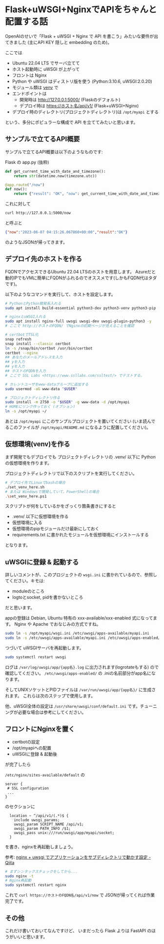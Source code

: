 # Flask+uWSGI+NginxでAPIをちゃんと配置する話

OpenAIのせいで「Flask + uWSGI + Nginx で API を書こう」みたいな要件が出てきました (主にAPI KEY 隠しと embedding のため)。

ここでは

- Ubuntu 22.04 LTS でサーバ立てて
- ホスト起動時に uWSGI が上がって
- フロントは Nginx
- Python や uWSGI はディストリ版を使う (Python:3.10.6, uWSGI:2.0.20)
- モジュール類は [venv](https://docs.python.org/ja/3.10/library/venv.html) で
- エンドポイントは
  - 開発時は <http://127.0.0.1:5000/> (Flaskのデフォルト)
  - デプロイ時は <https://ホスト名/api/v1/> (Flask+uWSGI+Nginx)
- デプロイ時のディレクトリ(プロジェクトディレクトリ)は `/opt/myapi` とする

という、多分にポピュラーな構成で API を立ててみたいと思います。

## サンプルで立てるAPI概要

サンプルで立てるAPI概要は以下のようなものです:

Flask の app.py (抜粋)

```python
def get_current_time_with_date_and_timezone():
    return str(datetime.now(timezone.utc))

@app.route("/now")
def now():
    return {"result": "OK", "now": get_current_time_with_date_and_timezone()}
```

これに対して

```bash
curl http://127.0.0.1:5000/now
```

と呼ぶと

```json
{"now":"2023-06-07 04:15:26.067860+00:00","result":"OK"}
```

のようなJSONが帰ってきます。

## デプロイ先のホストを作る

FQDNでアクセスできるUbuntu 22.04 LTSのホストを用意します。
Azureだと動的IPでもVMに簡単にFQDNがふれるのでオススメです(しかもFQDN代はタダです)。

以下のようなコマンドを実行して、ホストを設定します。

```bash
# PythonとPython開発系入れる
sudo apt install build-essential python3-dev python3-venv python3-pip -y

# nginxとuWSGI入れる
sudo apt install nginx-full uwsgi uwsgi-dev uwsgi-plugin-python3 -y
# ここで http://ホストのFQDN/ でNginxの初期ページが見えることを確認

# certbotでTSL化
snap refresh
snap install --classic certbot
ln -s /snap/bin/certbot /usr/bin/certbot
certbot --nginx
## あなたのメールアドレスを入力
## yを入力
## yを入力
## ホストのFQDNを入力
# ここで SSL Labs <https://www.ssllabs.com/ssltest/> でテストする。

# カレントユーザをwww-dataグループに追加する
sudo usermod -aG www-data "$USER"

# プロジェクトディレクトリ作る
sudo install -m 2750 -o "$USER" -g www-data -d /opt/myapi
# HOMEにリンク作っておく (オプション)
ln -s /opt/myapi ~/
```

あとは
`/opt/myapi` にこのサンプルプロジェクトを置いてください
(いま読んでるこのファイルが `/opt/myapi/README.md` になるように配置してください)。

## 仮想環境(venv)を作る

まず開発でもデプロイでも
プロジェクトディレクトリの .venv/ 以下に Pythonの仮想環境を作ります。

プロジェクトディレクトリで以下のスクリプトを実行してください。

```bash
# デプロイ先でLinuxでbashの場合
./set_venv_here.sh
# または Windowsで開発していて、PowerShellの場合
.\set_venv_here.ps1
````

スクリプトが何をしているかをざっくり箇条書きにすると

- .venv/ 以下に仮想環境を作る
- 仮想環境に入る
- 仮想環境のpipモジュールだけ最新にしておく
- requirements.txt に書かれたモジュールを仮想環境にインストールする

となります。

## uWSGIに登録 & 起動する

詳しいコメントが、このプロジェクトの `wsgi.ini` に書かれているので、参照してください。キモは:

- moduleのところ
- logtoとsocket, pidを書かないところ

だと思います。

appの登録は
Debian, Ubuntu 特有の xxx-available/xxx-enabled 式になってます。
Nginx や Apache でおなじみの方式ですね。

```bash
sudo ln -s /opt/myapi/wsgi.ini /etc/uwsgi/apps-available/myapi.ini
sudo ln -s /etc/uwsgi/apps-available/myapi.ini /etc/uwsgi/apps-enabled/
```

つづいて uWSGIサーバを再起動します。

```bash
sudo systemctl restart uwsgi
```

ログは
`/var/log/uwsgi/app/{app名}.log`
に出力されます(logrotateもする) ので確認してください。
`/etc/uwsgi/apps-enabled/` の .iniの名前部分がapp名になります。

そしてUNIXソケットとPIDファイルは
`/var/run/uwsgi/app/{app名}/` に生成されます。
これらは次のステップで使用します。

他、uWSGI全体の設定は
`/usr/share/uwsgi/conf/default.ini`
です。チューニングが必要な場合は参考にしてください。

## フロントにNginxを置く

- certbotの設定
- /opt/myapiへの配置
- uWSGIに登録 & 起動後

が完了したら

`/etc/nginx/sites-available/default` の

```config
server {
 # SSL configuration
 ...
}
```

のセクションに

```config
  location ~ ^/api/v1/(.*)$ {
    include uwsgi_params;
    uwsgi_param SCRIPT_NAME /api/v1;
    uwsgi_param PATH_INFO /$1;
    uwsgi_pass unix:///run/uwsgi/app/myapi/socket;
  }
```

を書き、nginxを再起動しましょう。

参考: [nginx + uwsgi でアプリケーションをサブディレクトリで動かす設定 - Qiita](https://qiita.com/methane/items/e0949a37c112eedf2b74)

```bash
# まずシンタックスチェックをしてから...
sudo nginx -t
# Nginx再起動 
sudo systemctl restart nginx
```

これで `curl https://ホストのFQDN名/api/v1/now` で JSONが帰ってくれば作業完了です。

## その他

これだけ書いておいてなんですけど、
いまだったら Flask よりは FastAPI のほうがいいと思います。

